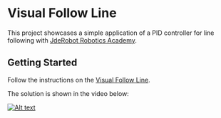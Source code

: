 # Visual Follow Line

This project showcases a simple application of a PID controller for line following with [JdeRobot Robotics Academy](https://jderobot.github.io/RoboticsAcademy/).

## Getting Started
Follow the instructions on the [Visual Follow Line](https://jderobot.github.io/RoboticsAcademy/exercises/AutonomousCars/follow_line/).

The solution is shown in the video below:

[![Alt text](https://img.youtube.com/vi/aF0dW9btkyY/0.jpg)](https://www.youtube.com/watch?v=aF0dW9btkyY)

